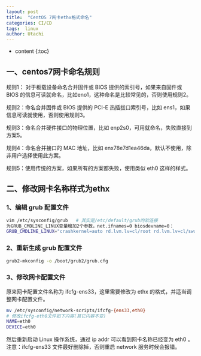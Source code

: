 ```yaml
---
layout: post
title:  "CentOS 7网卡ethx格式命名"
categories: CI/CD
tags:  linux 
author: Utachi
---
```


* content
{:toc}

## 一、centos7网卡命名规则
规则1：
对于板载设备命名合并固件或 BIOS 提供的索引号，如果来自固件或 BIOS 的信息可读就命名，比如eno1，这种命名是比较常见的，否则使用规则2。

规则2：命名合并固件或 BIOS 提供的 PCI-E 热插拔口索引号，比如 ens1，如果信息可读就使用，否则使用规则3。

规则3：命名合并硬件接口的物理位置，比如 enp2s0，可用就命名，失败直接到方案5。

规则4：命名合并接口的 MAC 地址，比如 enx78e7d1ea46da，默认不使用，除非用户选择使用此方案。

规则5：使用传统的方案，如果所有的方案都失败，使用类似 eth0 这样的样式。

## 二、修改网卡名称样式为ethx

### 1、编辑 grub 配置文件
```bash
vim /etc/sysconfig/grub   # 其实是/etc/default/grub的软连接
为GRUB_CMDLINE_LINUX变量增加2个参数，net.ifnames=0 biosdevname=0：
GRUB_CMDLINE_LINUX="crashkernel=auto rd.lvm.lv=cl/root rd.lvm.lv=cl/swap net.ifnames=0 biosdevname=0 rhgb quiet"
```
### 2、重新生成 grub 配置文件
```bash
grub2-mkconfig -o /boot/grub2/grub.cfg
```
### 3、修改网卡配置文件

原来网卡配置文件名称为 ifcfg-ens33，这里需要修改为 ethx 的格式，并适当调整网卡配置文件。
```bash
mv /etc/sysconfig/network-scripts/ifcfg-{ens33,eth0}
# 修改ifcfg-eth0文件如下内容(其它内容不变)
NAME=eth0
DEVICE=eth0
```
然后重新启动 Linux 操作系统，通过 ip addr 可以看到网卡名称已经变为 eth0 。
注意：ifcfg-ens33 文件最好删除掉，否则重启 network 服务时候会报错。